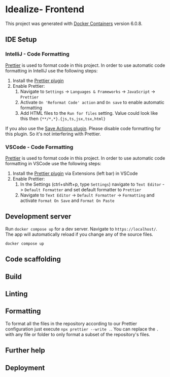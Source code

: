 # Idealize- Frontend

This project was generated with [Docker Containers](https://www.docker.com/resources/what-container/) version 6.0.8.

## IDE Setup

### IntelliJ - Code Formatting

[Prettier](https://prettier.io/) is used to format code in this project. In order to use automatic
code formatting in IntelliJ use the following steps:

1. Install the [Prettier plugin](https://plugins.jetbrains.com/plugin/10456-prettier)
2. Enable Prettier:
    1. Navigate to `Settings` -> `Languages & Frameworks` -> `JavaScript` -> `Prettier`
    2. Activate `On 'Reformat Code' action` and `On save` to enable automatic formatting
    3. Add HTML files to the `Run for files` setting. Value could look like this
       then `{**/*,*}.{js,ts,jsx,tsx,html}`

If you also use the [Save Actions plugin](https://plugins.jetbrains.com/plugin/7642-save-actions).
Please disable code formatting for this plugin. So it's not interfering with Prettier.

### VSCode - Code Formatting

[Prettier](https://prettier.io) is used to format code in this project. In order to use automatic
code formatting in VSCode use the following steps:

1. Install the [Prettier plugin](https://marketplace.visualstudio.com/items?itemName=esbenp.prettier-vscode) via Extensions (left bar) in VSCode
2. Enable Prettier:
    1. In the Settings (ctrl+shift+p, type `Settings`) navigate to `Text Editor` -> `Default
       Formatter` and set default formatter to `Prettier`
    2. Navigate to `Text Editor` -> `Default Formatter` -> `Formatting` and activate `Format On
       Save` and `Format On Paste`

## Development server

Run `docker compose up` for a dev server. Navigate
to `https://localhost/`. The app will automatically reload if you change any of the source
files.

```shell
docker compose up
```


## Code scaffolding


## Build


## Linting

## Formatting

To format all the files in the repository according to our Prettier configuration just execute
`npx prettier --write .`. You can replace the `.` with any file or folder to only format a
subset of the repository's files.

## Further help


## Deployment


